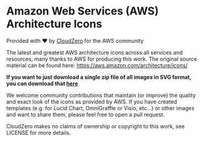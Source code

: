 # Amazon Web Services (AWS) Architecture Icons
Provided with :heart: by [CloudZero](www.cloudzero.com) for the AWS community

The latest and greatest AWS architecture icons across all services and resources, many thanks to AWS for producing this work.
The original source material can be found here: https://aws.amazon.com/architecture/icons/

**If you want to just download a single zip file of all images in SVG format, you can download that [here](https://github.com/Cloudzero/AWS-Architecture-Icons/blob/master/AWS-Service-Icons.zip)**

We welcome community contributions that maintain (or improve) the quality and exact look of the icons as provided by AWS.
If you have created templates (e.g. for Lucid Chart, OmniGraffle or Visio, etc...) or other images and want to share them,
please feel free to open a pull request.

CloudZero makes no claims of ownership or copyright to this work, see LICENSE for more details.
